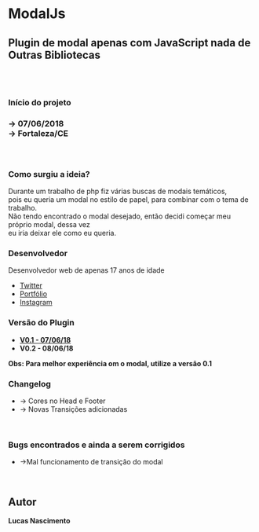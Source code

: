 # ModalJs
<h2>Plugin de modal apenas com JavaScript nada de Outras Bibliotecas</h2>
<br>
<br>
<h3>Início do projeto<h3>
    -> 07/06/2018 <br>
    -> Fortaleza/CE <br>
<br>
<br>
<h3>Como surgiu a ideia?</h3>
<p>
    Durante um trabalho de php fiz várias buscas de modais temáticos, <br>
    pois eu queria um modal no estilo de papel, para combinar com o tema de trabalho.<br>
    Não tendo encontrado o modal desejado, então decidi começar meu próprio modal, dessa vez<br>
    eu iria deixar ele como eu queria.
</p>   
<h3>Desenvolvedor</h3>
    <p>Desenvolvedor web de apenas 17 anos de idade</p>
    <ul>
        <a href="https://twitter.com/lucasjoao851"><li>Twitter</li></a>
        <a href="http://lucas.ntectreinamentos.com.br/portifolio"><li>Portfólio</li></a>
        <a href="https://www.instagram.com/blessed7170/"><li>Instagram</li></a>
    </ul> 

<h3>Versão do Plugin</h3>
    <ul>
        <a href="https://github.com/LukNasc/ModalJs/tree/94d42b90e12db56957be31e824254d3967480d7d"><li><b>V0.1 - 07/06/18</b></li></a>
        <li><b>V0.2 - 08/06/18</b></li>
    </ul>
    <b>Obs: Para melhor experiência om o modal, utilize a versão 0.1</b>

<h3>Changelog</h3>
    <ul>
        <li>→ Cores no Head e Footer</li>
        <li>→ Novas Transições adicionadas</li>
    </ul>
<br>
<h3>Bugs encontrados e ainda a serem corrigidos</h3>
    <ul>
        <li>→Mal funcionamento de transição do modal</li>
    </ul>
    <br>
<h2>Autor</h2>
    <b>Lucas Nascimento</b>